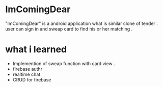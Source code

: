 # ImComingDear

"ImComingDear" is a android application what is similar clone of tender . user can sign in and sweap card to find his or her matching .


# what i learned

- Implemention of sweap function with card view .
- firebase authr 
- realtime chat 
- CRUD for firebase
